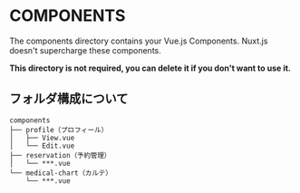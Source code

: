 # COMPONENTS

The components directory contains your Vue.js Components.
Nuxt.js doesn't supercharge these components.

**This directory is not required, you can delete it if you don't want to use it.**

## フォルダ構成について

```
components
├── profile（プロフィール）
│   ├── View.vue
│   └── Edit.vue
├── reservation（予約管理）
│   └── ***.vue
└── medical-chart（カルテ）
    └── ***.vue
```